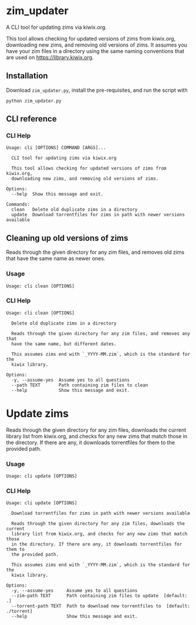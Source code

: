 # zim_updater

A CLI tool for updating zims via kiwix.org.

This tool allows checking for updated versions of zims from kiwix.org,
downloading new zims, and removing old versions of zims. It assumes you have
your zim files in a directory using the same naming conventions that are used
on https://library.kiwix.org.

## Installation

Download `zim_updater.py`, install the pre-requisites, and run the script with
```
python zim_updater.py
```

## CLI reference

### CLI Help

```
Usage: cli [OPTIONS] COMMAND [ARGS]...

  CLI tool for updating zims via kiwix.org

  This tool allows checking for updated versions of zims from kiwix.org,
  downloading new zims, and removing old versions of zims.

Options:
  --help  Show this message and exit.

Commands:
  clean   Delete old duplicate zims in a directory
  update  Download torrentfiles for zims in path with newer versions available
```

## Cleaning up old versions of zims

Reads through the given directory for any zim files, and removes old zims that
have the same name as newer ones.

### Usage

```
Usage: cli clean [OPTIONS]
```

### CLI Help

```
Usage: cli clean [OPTIONS]

  Delete old duplicate zims in a directory

  Reads through the given directory for any zim files, and removes any that
  have the same name, but different dates.

  This assumes zims end with `_YYYY-MM.zim`, which is the standard for the
  kiwix library.

Options:
  -y, --assume-yes  Assume yes to all questions
  --path TEXT       Path containing zim files to clean
  --help            Show this message and exit.
```


# Update zims

Reads through the given directory for any zim files, downloads the current
library list from kiwix.org, and checks for any new zims that match
those in the directory. If there are any, it downloads torrentfiles for
them to the provided path.

### Usage

```
Usage: cli update [OPTIONS]
```

### CLI Help

```
Usage: cli update [OPTIONS]

  Download torrentfiles for zims in path with newer versions available

  Reads through the given directory for any zim files, downloads the current
  library list from kiwix.org, and checks for any new zims that match those
  in the directory. If there are any, it downloads torrentfiles for them to
  the provided path.

  This assumes zims end with `_YYYY-MM.zim`, which is the standard for the
  kiwix library.

Options:
  -y, --assume-yes     Assume yes to all questions
  --zim-path TEXT      Path containing zim files to update  [default: .]
  --torrent-path TEXT  Path to download new torrentfiles to  [default: ./torrent]
  --help               Show this message and exit.
```

